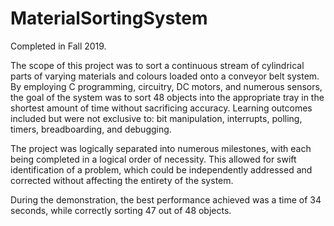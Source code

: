 # MaterialSortingSystem

Completed in Fall 2019.

The scope of this project was to sort a continuous stream of cylindrical parts of varying materials and colours loaded onto a conveyor belt system. By employing C programming, circuitry, DC motors, and numerous sensors, the goal of the system was to sort 48 objects into the appropriate tray in the shortest amount of time without sacrificing accuracy. Learning outcomes included but were not exclusive to: bit manipulation, interrupts, polling, timers, breadboarding, and debugging.

The project was logically separated into numerous milestones, with each being completed in a logical order of necessity. This allowed for swift identification of a problem, which could be independently addressed and corrected without affecting the entirety of the system.

During the demonstration, the best performance achieved was a time of 34 seconds, while correctly sorting 47 out of 48 objects.
